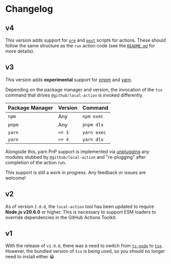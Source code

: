 # Changelog

## v4

This version adds support for
[`pre`](https://docs.github.com/en/actions/reference/metadata-syntax-for-github-actions#runspre)
and
[`post`](https://docs.github.com/en/actions/reference/metadata-syntax-for-github-actions#runspost)
scripts for actions. These should follow the same structure as the `run` action
code (see the
[`README.md`](https://github.com/github/local-action#action-structure) for more
details).

## v3

This version adds **experimental** support for [pnpm](https://pnpm.io/) and
[yarn](https://yarnpkg.com/).

Depending on the package manager and version, the invocation of the `tsx`
command that drives `@github/local-action` is invoked differently.

| Package Manager | Version | Command     |
| --------------- | ------- | ----------- |
| `npm`           | Any     | `npm exec`  |
| `pnpm`          | Any     | `pnpm dlx`  |
| `yarn`          | `<= 3`  | `yarn exec` |
| `yarn`          | `>= 4`  | `yarn dlx`  |

Alongside this, yarn PnP support is implemented via
[unplugging](https://yarnpkg.com/cli/unplug) any modules stubbed by
`@github/local-action` and "re-plugging" after completion of the action run.

This support is still a work in progress. Any feedback or issues are welcome!

## v2

As of version `2.0.0`, the `local-action` tool has been updated to require
**Node.js v20.6.0** or higher. This is necessary to support ESM loaders to
override dependencies in the GitHub Actions Toolkit.

## v1

With the release of `v1.0.0`, there was a need to switch from
[`ts-node`](https://www.npmjs.com/package/ts-node) to
[`tsx`](https://www.npmjs.com/package/tsx). However, the bundled version of
`tsx` is being used, so you should no longer need to install either :grinning:
